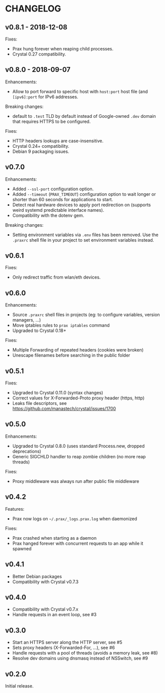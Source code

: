 # CHANGELOG

## v0.8.1 - 2018-12-08

Fixes:
- Prax hung forever when reaping child processes.
- Crystal 0.27 compatibility.

## v0.8.0 - 2018-09-07

Enhancements:
- Allow to port forward to specific host with `host:port` host file (and
  `[ipv6]:port` for IPv6 addresses.

Breaking changes:
- default to `.test` TLD by default instead of Google-owned `.dev` domain that
  requires HTTPS to be configured.

Fixes:
- HTTP headers lookups are case-insensitive.
- Crystal 0.24+ compatibility.
- Debian 9 packaging issues.

## v0.7.0

Enhancements:
- Added `--ssl-port` configuration option.
- Added `--timeout` (`PRAX_TIMEOUT`) configuration option to wait longer or
  shorter than 60 seconds for applications to start.
- Detect real hardware devices to apply port redirection on (supports weird
  systemd predictable interface names).
- Compatibility with the dotenv gem.

Breaking changes:
- Setting environment variables via `.env` files has been removed. Use the
  `.praxrc` shell file in your project to set environment variables instead.

## v0.6.1

Fixes:
- Only redirect traffic from wlan/eth devices.

## v0.6.0

Enhancements:
- Source `.praxrc` shell files in projects (eg: to configure variables, version
  managers, ...)
- Move iptables rules to `prax iptables` command
- Upgraded to Crystal 0.18+

Fixes:
- Multiple Forwarding of repeated headers (cookies were broken)
- Unescape filenames before searching in the public folder

## v0.5.1

Fixes:
- Upgraded to Crystal 0.11.0 (syntax changes)
- Correct values for X-Forwarded-Proto proxy header (https, http)
- Leaks file descriptors, see https://github.com/manastech/crystal/issues/1700

## v0.5.0

Enhancements:
- Upgraded to Crystal 0.8.0 (uses standard Process.new, dropped deprecations)
- Generic SIGCHLD handler to reap zombie children (no more reap threads)

Fixes:
- Proxy middleware was always run after public file middleware

## v0.4.2

Features:
- Prax now logs on `~/.prax/_logs.prax.log` when daemonized

Fixes:
- Prax crashed when starting as a daemon
- Prax hanged forever with concurrent requests to an app while it spawned

## v0.4.1

- Better Debian packages
- Compatibility with Crystal v0.7.3

## v0.4.0

- Compatibility with Crystal v0.7.x
- Handle requests in an event loop, see #3

## v0.3.0

- Start an HTTPS server along the HTTP server, see #5
- Sets proxy headers (X-Forwarded-For, ...), see #6
- Handle requests with a pool of threads (avoids a memory leak, see #8)
- Resolve dev domains using dnsmasq instead of NSSwitch, see #9

## v0.2.0

Initial release.
